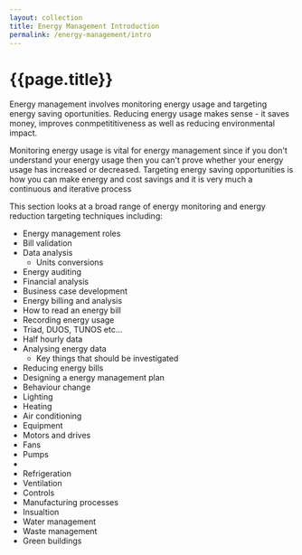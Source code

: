 ```yaml
---
layout: collection
title: Energy Management Introduction
permalink: /energy-management/intro
---
```


# {{page.title}}

Energy management involves monitoring energy usage and targeting energy saving oportunities. Reducing energy usage makes sense - it saves money, improves conmpetititiveness as well as reducing environmental impact.

Monitoring  energy usage is vital for energy management since if you don't understand your energy usage then you can't prove whether your energy usage has increased or decreased. Targeting energy saving opportunities is how you can make energy and cost savings and it is very much a continuous and iterative process

This section looks at a broad range of energy monitoring and energy reduction targeting techniques including:
 - Energy management roles
  - Bill validation
  - Data analysis
    - Units conversions
  - Energy auditing
  - Financial analysis
  - Business case development
 - Energy billing and analysis
  - How to read an energy bill
  - Recording energy usage
  - Triad, DUOS, TUNOS etc...
  - Half hourly data
  - Analysing energy data
    - Key things that should be investigated
  - Reducing energy bills
 - Designing a energy management plan
 - Behaviour change
 - Lighting
 - Heating
 - Air conditioning
 - Equipment
 - Motors and drives
  - Fans
  - Pumps
  - 
 - Refrigeration
 - Ventilation
 - Controls
 - Manufacturing processes
 - Insualtion
 - Water management
 - Waste management
 - Green buildings
